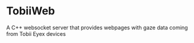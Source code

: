 # TobiiWeb
A C++ websocket server that provides webpages with gaze data coming from Tobii Eyex devices
